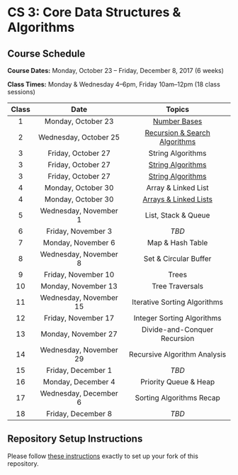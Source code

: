 # CS 3: Core Data Structures & Algorithms

## Course Schedule

**Course Dates:** Monday, October 23 – Friday, December 8, 2017 (6 weeks)

**Class Times:** Monday & Wednesday 4–6pm, Friday 10am–12pm (18 class sessions)


| Class |          Date          |                  Topics                    |
|:-----:|:----------------------:|:------------------------------------------:|
|   1   |    Monday, October 23  | [Number Bases](Class1.md)                  |
|   2   | Wednesday, October 25  | [Recursion & Search Algorithms](Class2.md) |
|   3   |    Friday, October 27  | String Algorithms             			  |
|   3   |    Friday, October 27  | [String Algorithms](Class3.md)             |
|   3   |    Friday, October 27  | [String Algorithms](Class3.md)             |
|   4   |    Monday, October 30  | Array & Linked List                        |
|   4   |    Monday, October 30  | [Arrays & Linked Lists](Class4.md)         |
|   5   | Wednesday, November 1  | List, Stack & Queue           			  |
|   6   |    Friday, November 3  | *TBD*                         			  |
|   7   |    Monday, November 6  | Map & Hash Table              			  |
|   8   | Wednesday, November 8  | Set & Circular Buffer         			  |
|   9   |    Friday, November 10 | Trees                         			  |
|  10   |    Monday, November 13 | Tree Traversals               			  |
|  11   | Wednesday, November 15 | Iterative Sorting Algorithms  			  |
|  12   |    Friday, November 17 | Integer Sorting Algorithms    			  |
|  13   |    Monday, November 27 | Divide-and-Conquer Recursion  			  |
|  14   | Wednesday, November 29 | Recursive Algorithm Analysis  			  |			  
|  15   |    Friday, December 1  | *TBD*                         			  |
|  16   |    Monday, December 4  | Priority Queue & Heap         			  |
|  17   | Wednesday, December 6  | Sorting Algorithms Recap      			  |
|  18   |    Friday, December 8  | *TBD*                         			  |


## Repository Setup Instructions

Please follow [these instructions](Setup.md) exactly to set up your fork of this repository.
